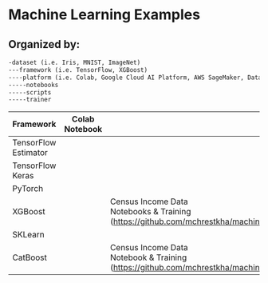 # Machine Learning Examples
## Organized by:
```markdown
-dataset (i.e. Iris, MNIST, ImageNet)
---framework (i.e. TensorFlow, XGBoost)
----platform (i.e. Colab, Google Cloud AI Platform, AWS SageMaker, Databricks etc.)
-----notebooks
-----scripts
-----trainer

```

| Framework            | Colab Notebook |AI Platform | KubeFlow | MLFlow | 
| -----------          | ----------- |----------- |----------|----------|
| TensorFlow Estimator |        |       |     |                 |
| TensorFlow Keras     |         |        |     |                 |
| PyTorch              |         |        |     |                 |
| XGBoost              |        | Census Income Data <br> Notebooks & Training (https://github.com/mchrestkha/machine_learning_examples/tree/master/census/catboost/gcp_ai_platform)        |     |                 |
| SKLearn              |         |        |     |                 |
| CatBoost             |            |  Census Income Data <br>Notebook & Training (https://github.com/mchrestkha/machine_learning_examples/tree/master/census/xgboost/gcp_ai_platform)      |     |                 |
